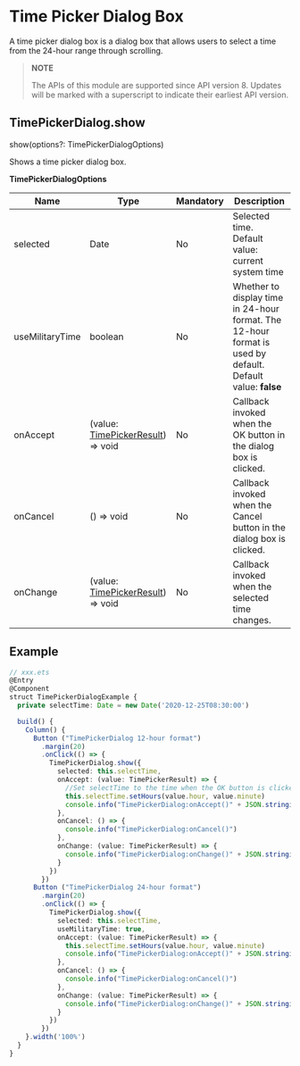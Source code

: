 # Time Picker Dialog Box

A time picker dialog box is a dialog box that allows users to select a time from the 24-hour range through scrolling.

>  **NOTE**
>
> The APIs of this module are supported since API version 8. Updates will be marked with a superscript to indicate their earliest API version.

## TimePickerDialog.show

show(options?: TimePickerDialogOptions)

Shows a time picker dialog box.

**TimePickerDialogOptions**


| Name| Type| Mandatory| Description|
| -------- | -------- | -------- | -------- |
| selected | Date | No| Selected time.<br>Default value: current system time|
| useMilitaryTime | boolean | No| Whether to display time in 24-hour format. The 12-hour format is used by default.<br>Default value: **false**|
| onAccept | (value: [TimePickerResult](ts-basic-components-timepicker.md#TimePickerResult)) => void | No| Callback invoked when the OK button in the dialog box is clicked.|
| onCancel | () => void | No| Callback invoked when the Cancel button in the dialog box is clicked.|
| onChange | (value: [TimePickerResult](ts-basic-components-timepicker.md#TimePickerResult)) => void | No| Callback invoked when the selected time changes.|

## Example

```ts
// xxx.ets
@Entry
@Component
struct TimePickerDialogExample {
  private selectTime: Date = new Date('2020-12-25T08:30:00')

  build() {
    Column() {
      Button ("TimePickerDialog 12-hour format")
        .margin(20)
        .onClick(() => {
          TimePickerDialog.show({
            selected: this.selectTime,
            onAccept: (value: TimePickerResult) => {
              //Set selectTime to the time when the OK button is clicked. In this way, when the dialog box is displayed again, the selected time is the time when the operation was confirmed last time.
              this.selectTime.setHours(value.hour, value.minute)
              console.info("TimePickerDialog:onAccept()" + JSON.stringify(value))
            },
            onCancel: () => {
              console.info("TimePickerDialog:onCancel()")
            },
            onChange: (value: TimePickerResult) => {
              console.info("TimePickerDialog:onChange()" + JSON.stringify(value))
            }
          })
        })
      Button ("TimePickerDialog 24-hour format")
        .margin(20)
        .onClick(() => {
          TimePickerDialog.show({
            selected: this.selectTime,
            useMilitaryTime: true,
            onAccept: (value: TimePickerResult) => {
              this.selectTime.setHours(value.hour, value.minute)
              console.info("TimePickerDialog:onAccept()" + JSON.stringify(value))
            },
            onCancel: () => {
              console.info("TimePickerDialog:onCancel()")
            },
            onChange: (value: TimePickerResult) => {
              console.info("TimePickerDialog:onChange()" + JSON.stringify(value))
            }
          })
        })
    }.width('100%')
  }
}
```

